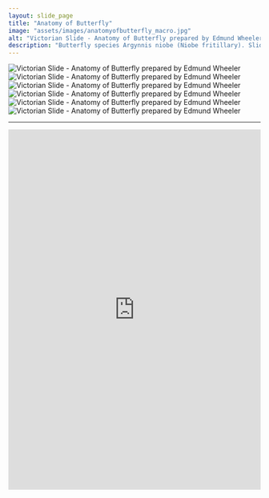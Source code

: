 ```yaml
---
layout: slide_page
title: "Anatomy of Butterfly"
image: "assets/images/anatomyofbutterfly_macro.jpg"
alt: "Victorian Slide - Anatomy of Butterfly prepared by Edmund Wheeler"
description: "Butterfly species Argynnis niobe (Niobe fritillary). Slide prepared by Edmund Wheeler."
---
```


<img src="{{ site.baseurl }}/assets/images/anatomyofbutterfly_micro-1.jpg" alt="Victorian Slide - Anatomy of Butterfly prepared by Edmund Wheeler">
<img src="{{ site.baseurl }}/assets/images/anatomyofbutterfly_micro-2.jpg" alt="Victorian Slide - Anatomy of Butterfly prepared by Edmund Wheeler">
<img src="{{ site.baseurl }}/assets/images/anatomyofbutterfly_micro-3.jpg" alt="Victorian Slide - Anatomy of Butterfly prepared by Edmund Wheeler">
<img src="{{ site.baseurl }}/assets/images/anatomyofbutterfly_micro-4.jpg" alt="Victorian Slide - Anatomy of Butterfly prepared by Edmund Wheeler">
<img src="{{ site.baseurl }}/assets/images/anatomyofbutterfly_micro-5.jpg" alt="Victorian Slide - Anatomy of Butterfly prepared by Edmund Wheeler">
<img src="{{ site.baseurl }}/assets/images/anatomyofbutterfly_micro-6.jpg" alt="Victorian Slide - Anatomy of Butterfly prepared by Edmund Wheeler">

---

<iframe width="100%" height="720"
src="https://www.youtube.com/embed/vVKCkiwpIgg"
title="YouTube video player"
frameborder="0"
allow="accelerometer; autoplay; clipboard-write; encrypted-media; gyroscope; picture-in-picture; web-share"
allowfullscreen></iframe>